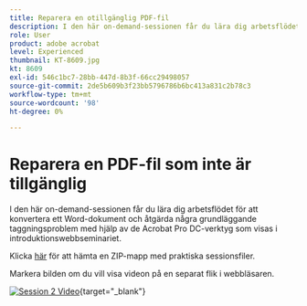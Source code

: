```yaml
---
title: Reparera en otillgänglig PDF-fil
description: I den här on-demand-sessionen får du lära dig arbetsflödet för att konvertera ett Word-dokument och åtgärda några grundläggande taggproblem med hjälp av de Acrobat Pro DC-verktyg som visas i introduktionswebbseminariet
role: User
product: adobe acrobat
level: Experienced
thumbnail: KT-8609.jpg
kt: 8609
exl-id: 546c1bc7-28bb-447d-8b3f-66cc29498057
source-git-commit: 2de5b609b3f23bb5796786b6bc413a831c2b78c3
workflow-type: tm+mt
source-wordcount: '98'
ht-degree: 0%

---
```


# Reparera en PDF-fil som inte är tillgänglig

I den här on-demand-sessionen får du lära dig arbetsflödet för att konvertera ett Word-dokument och åtgärda några grundläggande taggningsproblem med hjälp av de Acrobat Pro DC-verktyg som visas i introduktionswebbseminariet.

Klicka [här](../assets/accessibilitysession2.zip) för att hämta en ZIP-mapp med praktiska sessionsfiler.

Markera bilden om du vill visa videon på en separat flik i webbläsaren.

[![Session 2 Video](../assets/Accessibilitysession2_YT.png)](https://youtu.be/eT2IFNszNuk){target=&quot;_blank&quot;}
